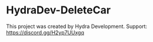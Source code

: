 # HydraDev-DeleteCar
This project was created by Hydra Development.
Support: https://discord.gg/H2yp7UUxgq

